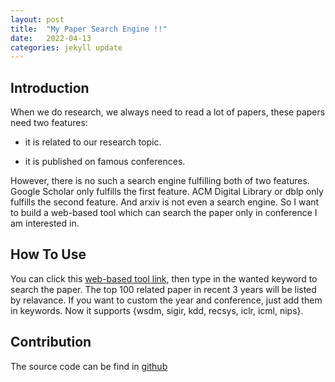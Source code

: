 ```yaml
---
layout: post
title:  "My Paper Search Engine !!"
date:   2022-04-13
categories: jekyll update
---
```

## Introduction
When we do research, we always need to read a lot of papers, these papers need two features:
* it is related to our research topic.

* it is published on famous conferences.

However, there is no such a search engine fulfilling both of two features. Google Scholar only fulfills the first feature. ACM Digital Library or dblp only fulfills the second feature. And arxiv is not even a search engine. So I want to build a web-based tool which can search the paper only in conference I am interested in.

## How To Use

You can click this [web-based tool link](http://121.4.16.168:8000/search), then type in the wanted keyword to search the paper. 
The top 100 related paper in recent 3 years will be listed by relavance. 
If you want to custom the year and conference, just add them in keywords.
Now it supports {wsdm, sigir, kdd, recsys, iclr, icml, nips}.

## Contribution
The source code can be find in [github](https://github.com/Cloudcatcher888/web-based-paper-search-engine)

